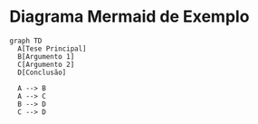 # Diagrama Mermaid de Exemplo

```mermaid
graph TD
  A[Tese Principal]
  B[Argumento 1]
  C[Argumento 2]
  D[Conclusão]

  A --> B
  A --> C
  B --> D
  C --> D
```
